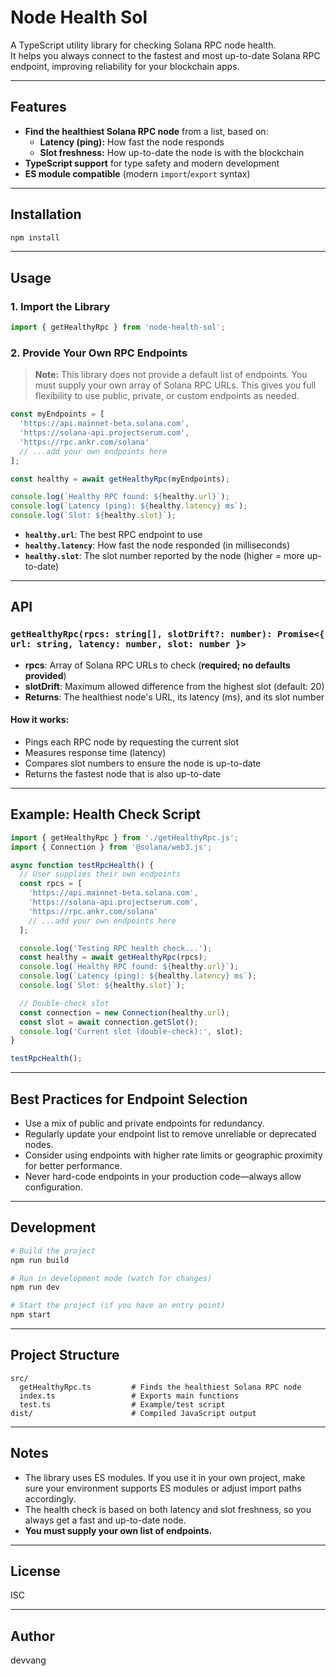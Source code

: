 # Node Health Sol

A TypeScript utility library for checking Solana RPC node health.  
It helps you always connect to the fastest and most up-to-date Solana RPC endpoint, improving reliability for your blockchain apps.

---

## Features

- **Find the healthiest Solana RPC node** from a list, based on:
  - **Latency (ping):** How fast the node responds
  - **Slot freshness:** How up-to-date the node is with the blockchain
- **TypeScript support** for type safety and modern development
- **ES module compatible** (modern `import`/`export` syntax)

---

## Installation

```bash
npm install
```

---

## Usage

### 1. Import the Library

```typescript
import { getHealthyRpc } from 'node-health-sol';
```

### 2. Provide Your Own RPC Endpoints

> **Note:** This library does not provide a default list of endpoints. You must supply your own array of Solana RPC URLs. This gives you full flexibility to use public, private, or custom endpoints as needed.

```typescript
const myEndpoints = [
  'https://api.mainnet-beta.solana.com',
  'https://solana-api.projectserum.com',
  'https://rpc.ankr.com/solana'
  // ...add your own endpoints here
];

const healthy = await getHealthyRpc(myEndpoints);

console.log(`Healthy RPC found: ${healthy.url}`);
console.log(`Latency (ping): ${healthy.latency} ms`);
console.log(`Slot: ${healthy.slot}`);
```

- **`healthy.url`**: The best RPC endpoint to use
- **`healthy.latency`**: How fast the node responded (in milliseconds)
- **`healthy.slot`**: The slot number reported by the node (higher = more up-to-date)

---

## API

### `getHealthyRpc(rpcs: string[], slotDrift?: number): Promise<{ url: string, latency: number, slot: number }>`

- **rpcs**: Array of Solana RPC URLs to check (**required; no defaults provided**)
- **slotDrift**: Maximum allowed difference from the highest slot (default: 20)
- **Returns**: The healthiest node's URL, its latency (ms), and its slot number

#### How it works:
- Pings each RPC node by requesting the current slot
- Measures response time (latency)
- Compares slot numbers to ensure the node is up-to-date
- Returns the fastest node that is also up-to-date

---

## Example: Health Check Script

```typescript
import { getHealthyRpc } from './getHealthyRpc.js';
import { Connection } from '@solana/web3.js';

async function testRpcHealth() {
  // User supplies their own endpoints
  const rpcs = [
    'https://api.mainnet-beta.solana.com',
    'https://solana-api.projectserum.com',
    'https://rpc.ankr.com/solana'
    // ...add your own endpoints here
  ];

  console.log('Testing RPC health check...');
  const healthy = await getHealthyRpc(rpcs);
  console.log(`Healthy RPC found: ${healthy.url}`);
  console.log(`Latency (ping): ${healthy.latency} ms`);
  console.log(`Slot: ${healthy.slot}`);

  // Double-check slot
  const connection = new Connection(healthy.url);
  const slot = await connection.getSlot();
  console.log('Current slot (double-check):', slot);
}

testRpcHealth();
```

---

## Best Practices for Endpoint Selection

- Use a mix of public and private endpoints for redundancy.
- Regularly update your endpoint list to remove unreliable or deprecated nodes.
- Consider using endpoints with higher rate limits or geographic proximity for better performance.
- Never hard-code endpoints in your production code—always allow configuration.

---

## Development

```bash
# Build the project
npm run build

# Run in development mode (watch for changes)
npm run dev

# Start the project (if you have an entry point)
npm start
```

---

## Project Structure

```
src/
  getHealthyRpc.ts         # Finds the healthiest Solana RPC node
  index.ts                 # Exports main functions
  test.ts                  # Example/test script
dist/                      # Compiled JavaScript output
```

---

## Notes

- The library uses ES modules. If you use it in your own project, make sure your environment supports ES modules or adjust import paths accordingly.
- The health check is based on both latency and slot freshness, so you always get a fast and up-to-date node.
- **You must supply your own list of endpoints.**

---

## License

ISC

---

## Author

devvang 

